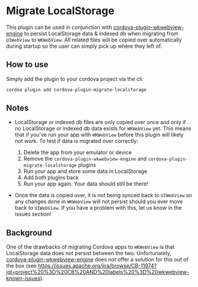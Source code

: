 # Migrate LocalStorage

This plugin can be used in conjunction with
[cordova-plugin-wkwebview-engine](https://github.com/apache/cordova-plugin-wkwebview-engine)
to persist LocalStorage data & indexed db when migrating from `UIWebView` to `WKWebView`. All related
files will be copied over automatically during startup so the user can simply pick up where they
left of.

## How to use

Simply add the plugin to your cordova project via the cli:
```sh
cordoa plugin add cordova-plugin-migrate-localstorage
```

## Notes

- LocalStorage or indexed db files are only copied over once and only if no LocalStorage or indexed db data exists for `WKWebView`
yet. This means that if you've run your app with `WKWebView` before this plugin will likely not work.
To test if data is migrated over correctly:
    1. Delete the app from your emulator or device
    2. Remove the `cordova-plugin-wkwebview-engine` and `cordova-plugin-migrate-localstorage` plugins
    3. Run your app and store some data in LocalStorage
    4. Add both plugins back
    5. Run your app again. Your data should still be there!

- Once the data is copied over, it is not being synced back to `UIWebView` so any changes done in
`WKWebView` will not persist should you ever move back to `UIWebView`. If you have a problem with this,
let us know in the issues section!

## Background

One of the drawbacks of migrating Cordova apps to `WKWebView` is that LocalStorage data does
not persist between the two. Unfortunately,
[cordova-plugin-wkwebview-engine](https://github.com/apache/cordova-plugin-wkwebview-engine)
does not offer a solution for this out of the box (see
https://issues.apache.org/jira/browse/CB-11974?jql=project%20%3D%20CB%20AND%20labels%20%3D%20wkwebview-known-issues).

